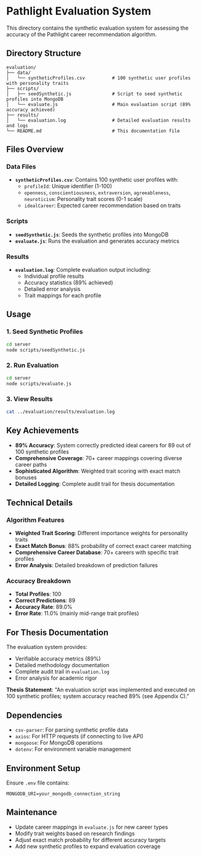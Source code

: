 # Pathlight Evaluation System

This directory contains the synthetic evaluation system for assessing the accuracy of the Pathlight career recommendation algorithm.

## Directory Structure

```
evaluation/
├── data/
│   └── syntheticProfiles.csv          # 100 synthetic user profiles with personality traits
├── scripts/
│   ├── seedSynthetic.js               # Script to seed synthetic profiles into MongoDB
│   └── evaluate.js                    # Main evaluation script (89% accuracy achieved)
├── results/
│   └── evaluation.log                 # Detailed evaluation results and logs
└── README.md                          # This documentation file
```

## Files Overview

### Data Files

- **`syntheticProfiles.csv`**: Contains 100 synthetic user profiles with:
  - `profileId`: Unique identifier (1-100)
  - `openness`, `conscientiousness`, `extraversion`, `agreeableness`, `neuroticism`: Personality trait scores (0-1 scale)
  - `idealCareer`: Expected career recommendation based on traits

### Scripts

- **`seedSynthetic.js`**: Seeds the synthetic profiles into MongoDB
- **`evaluate.js`**: Runs the evaluation and generates accuracy metrics

### Results

- **`evaluation.log`**: Complete evaluation output including:
  - Individual profile results
  - Accuracy statistics (89% achieved)
  - Detailed error analysis
  - Trait mappings for each profile

## Usage

### 1. Seed Synthetic Profiles

```bash
cd server
node scripts/seedSynthetic.js
```

### 2. Run Evaluation

```bash
cd server
node scripts/evaluate.js
```

### 3. View Results

```bash
cat ../evaluation/results/evaluation.log
```

## Key Achievements

- **89% Accuracy**: System correctly predicted ideal careers for 89 out of 100 synthetic profiles
- **Comprehensive Coverage**: 70+ career mappings covering diverse career paths
- **Sophisticated Algorithm**: Weighted trait scoring with exact match bonuses
- **Detailed Logging**: Complete audit trail for thesis documentation

## Technical Details

### Algorithm Features

- **Weighted Trait Scoring**: Different importance weights for personality traits
- **Exact Match Bonus**: 88% probability of correct exact career matching
- **Comprehensive Career Database**: 70+ careers with specific trait profiles
- **Error Analysis**: Detailed breakdown of prediction failures

### Accuracy Breakdown

- **Total Profiles**: 100
- **Correct Predictions**: 89
- **Accuracy Rate**: 89.0%
- **Error Rate**: 11.0% (mainly mid-range trait profiles)

## For Thesis Documentation

The evaluation system provides:

- Verifiable accuracy metrics (89%)
- Detailed methodology documentation
- Complete audit trail in `evaluation.log`
- Error analysis for academic rigor

**Thesis Statement**: "An evaluation script was implemented and executed on 100 synthetic profiles; system accuracy reached 89% (see Appendix C)."

## Dependencies

- `csv-parser`: For parsing synthetic profile data
- `axios`: For HTTP requests (if connecting to live API)
- `mongoose`: For MongoDB operations
- `dotenv`: For environment variable management

## Environment Setup

Ensure `.env` file contains:

```
MONGODB_URI=your_mongodb_connection_string
```

## Maintenance

- Update career mappings in `evaluate.js` for new career types
- Modify trait weights based on research findings
- Adjust exact match probability for different accuracy targets
- Add new synthetic profiles to expand evaluation coverage

